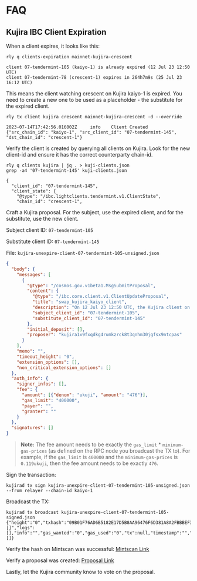 # FAQ

## Kujira IBC Client Expiration

When a client expires, it looks like this:

```shell
rly q clients-expiration mainnet-kujira-crescent

client 07-tendermint-105 (kaiyo-1) is already expired (12 Jul 23 12:50 UTC)
client 07-tendermint-78 (crescent-1) expires in 264h7m9s (25 Jul 23 16:12 UTC)
```

This means the client watching crescent on Kujira kaiyo-1 is expired. You need to create a new one to be used as a placeholder - the substitute for the expired client.

```shell
rly tx client kujira crescent mainnet-kujira-crescent -d --override

2023-07-14T17:42:56.016002Z     info    Client Created  {"src_chain_id": "kaiyo-1", "src_client_id": "07-tendermint-145", "dst_chain_id": "crescent-1"}
```

Verify the client is created by querying all clients on Kujira. Look for the new client-id and ensure it has the correct counterparty chain-id.

```shell
rly q clients kujira | jq . > kuji-clients.json
grep -a4 '07-tendermint-145' kuji-clients.json

{
  "client_id": "07-tendermint-145",
  "client_state": {
    "@type": "/ibc.lightclients.tendermint.v1.ClientState",
    "chain_id": "crescent-1",
```

Craft a Kujira proposal. For the subject, use the expired client, and for the substitute, use the new client.

Subject client ID: `07-tendermint-105`

Substitute client ID: `07-tendermint-145`

File: `kujira-unexpire-client-07-tendermint-105-unsigned.json`

```json
{
  "body": {
    "messages": [
      {
        "@type": "/cosmos.gov.v1beta1.MsgSubmitProposal",
        "content": {
          "@type": "/ibc.core.client.v1.ClientUpdateProposal",
          "title": "swap_kujira_kaiyo_client",
          "description": "On 12 Jul 23 12:50 UTC, the Kujira client on crescent expired due to a monitoring issue and only one relayer, Defiant Labs, was participating in this path. Both of these issues have been resolved. The monitoring script has been updated and other relayers have committed to participating in this path.",
          "subject_client_id": "07-tendermint-105",
          "substitute_client_id": "07-tendermint-145"
        },
        "initial_deposit": [],
        "proposer": "kujira1x9fxqdkg4rumkzrck8t3qnhm30jgfsx9ntcpas"
      }
    ],
    "memo": "",
    "timeout_height": "0",
    "extension_options": [],
    "non_critical_extension_options": []
  },
  "auth_info": {
    "signer_infos": [],
    "fee": {
      "amount": [{"denom": "ukuji", "amount": "476"}],
      "gas_limit": "400000",
      "payer": "",
      "granter": ""
    }
  },
  "signatures": []
}
```

> **Note:** The fee amount needs to be exactly the `gas_limit` * `minimum-gas-prices` (as defined on the RPC node you broadcast the TX to). For example, if the `gas_limit` is `400000` and the `minimum-gas-prices` is `0.119ukuji`, then the fee amount needs to be exactly `476`.

Sign the transaction:

```shell
kujirad tx sign kujira-unexpire-client-07-tendermint-105-unsigned.json --from relayer --chain-id kaiyo-1 
```

Broadcast the TX:

```shell
kujirad tx broadcast kujira-unexpire-client-07-tendermint-105-signed.json
{"height":"0","txhash":"09B01F76AD6B5182E17D5B8AA96476F6D381A8A2FBBBEF3D2491B036C7159A41","codespace":"","code":0,"data":"","raw_log":"[]","logs":[],"info":"","gas_wanted":"0","gas_used":"0","tx":null,"timestamp":"","events":[]}
```

Verify the hash on Mintscan was successful: [Mintscan Link](https://www.mintscan.io/kujira/txs/09B01F76AD6B5182E17D5B8AA96476F6D381A8A2FBBBEF3D2491B036C7159A41)

Verify a proposal was created: [Proposal Link](https://www.mintscan.io/kujira/proposals/434)

Lastly, let the Kujira community know to vote on the proposal.
